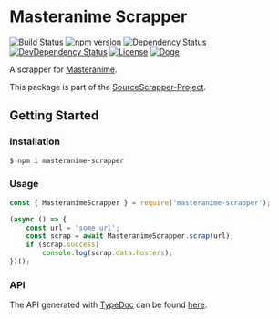 # Masteranime Scrapper

[![Build Status](https://travis-ci.org/OpenByteDev/SourceScrapper.svg?branch=master)](https://travis-ci.org/OpenByteDev/SourceScrapper)
[![npm version](https://badge.fury.io/js/masteranime-scrapper.svg)](https://www.npmjs.com/package/masteranime-scrapper)
[![Dependency Status](https://david-dm.org/OpenByteDev/SourceScrapper/status.svg?path=packages%2Fmasteranime-scrapper)](https://david-dm.org/OpenByteDev/SourceScrapper?path=packages%2Fmasteranime-scrapper)
[![DevDependency Status](https://david-dm.org/OpenByteDev/SourceScrapper/dev-status.svg?path=packages%2Fmasteranime-scrapper)](https://david-dm.org/OpenByteDev/SourceScrapper?path=packages%2Fmasteranime-scrapper&type=dev)
[![License](https://img.shields.io/github/license/mashape/apistatus.svg)](https://opensource.org/licenses/MIT)
[![Doge](https://img.shields.io/badge/doge-wow-yellow.svg)]()

A scrapper for [Masteranime](https://www.masterani.me/).

This package is part of the [SourceScrapper-Project](https://github.com/OpenByteDev/SourceScrapper).


## Getting Started
### Installation
```bash
$ npm i masteranime-scrapper
```


### Usage

```js
const { MasteranimeScrapper } = require('masteranime-scrapper');

(async () => {
    const url = 'some url';
    const scrap = await MasteranimeScrapper.scrap(url);
    if (scrap.success)
        console.log(scrap.data.hosters);
})();
```


### API
The API generated with [TypeDoc](http://typedoc.org/) can be found [here](https://openbytedev.github.io/SourceScrapper/packages/masteranime-scrapper/docs/).
